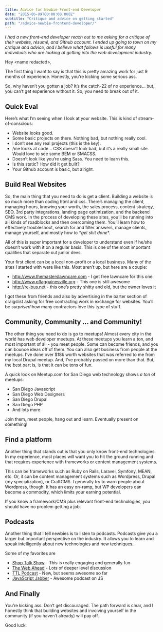 ```yaml
---
title: Advice for Newbie Front-end Developer
date: "2015-06-09T00:00:00.000Z"
subtitle: "Critique and advice on getting started"
path: "/advice-newbie-frontend-developer/"
---
```


*I had a new front-end developer reach out to me asking for a critique of their website, résumé, and Github account. I ended up going to town on my critique and advice, and I believe what follows is useful for many individuals who are looking at getting into the web development industry.*

Hey \<name redacted>,

The first thing I want to say is that this is pretty amazing work for just 9 months of experience. Honestly, you’re kicking some serious ass.

So, why haven’t you gotten a job? It’s the catch-22 of no experience… but, you can’t get experience without it. So, you need to break out of it.

## Quick Eval

Here’s what I’m seeing when I look at your website. This is kind of stream-of-conscious:

* Website looks good.
* Some basic projects on there. Nothing bad, but nothing really cool.
* I don’t see any real projects (this is the key).
* /me looks at code... CSS doesn’t look bad, but it’s a really small site. Would love to see some BEM or SMACSS.
* Doesn’t look like you’re using Sass. You need to learn this.
* Is this static? How did it get built?
* Your Github account is basic, but alright.

## Build Real Websites

So, the main thing that you need to do is get a client. Building a website is so much more than coding html and css. There’s managing the client, managing hours, knowing your worth, the sales process, content strategy, SEO, 3rd party integrations, landing page optimization, and the backend CMS work. In the process of developing these sites, you’ll be running into all kinds of roadblocks and then overcoming them. You’ll learn how to effectively troubleshoot, search for and filter answers, manage clients, manage yourself, and mostly how to \**get shit done**.

All of this is super important for a developer to understand even if he/she doesn’t work with it on a regular basis. This is one of the most important qualities that separate out junior devs.

Your first client can be a local non-profit or a local business. Many of the sites I started with were like this. Most aren’t up, but here are a couple:

* http://www.themasterslawncare.com - I get free lawncare for this one
* http://www.pflaggainesville.org - This one is still awesome
* http://re-bus.net - this one’s pretty shitty and old, but the owner loves it

I got these from friends and also by advertising in the barter section of craigslist asking for free contracting work in exchange for websites. You’ll be *surprised* how many contractors love this type of stuff.

## Community, Community ... and Community!

The other thing you need to do is go to meetups! Almost every city in the world has web developer meetups. At these meetups you learn a ton, and most important of all - you meet people. Some can become friends, and you can bounce ideas off of them. You can also get business from people at the meetups. I’ve done over $18k worth websites that was referred to me from my local Drupal meetup. And, I’ve probably passed on more than that. But, the best part is, is that it can be tons of fun.

A quick look on Meetup.com for San Diego web technology shows *a ton* of meetups:

* San Diego Javascript
* San Diego Web Designers
* San Diego Drupal
* San Diego PHP
* And lots more

Join them, meet people, hang out and learn. Eventually present on something!

## Find a platform

Another thing that stands out is that you only know front-end technologies. In my experience, most places will want you to hit the ground running and that requires experience with frameworks or content management systems.

This can be frameworks such as Ruby on Rails, Laravel, Symfony, MEAN, etc. Or, it can be content management systems such as Wordpress, Drupal (my specialization), or CraftCMS. I generally try to warn people about Wordpress, though. It has an easy on-ramp, but WP developers can become a commodity, which limits your earning potential.

If you know a framework/CMS plus relevant front-end technologies, you should have no problem getting a job.

## Podcasts

Another thing that I tell newbies is to listen to podcasts. Podcasts give you a larger but important perspective on the industry. It allows you to learn and speak intelligently about new technologies and new techniques.

Some of my favorites are

* [Shop Talk Show](http://shoptalkshow.com/) - This is really engaging and generally fun
* [The Web Ahead](http://thewebahead.net/) - Lots of deeper level discussion
* [TTL Podcast](http://ttlpodcast.com/) - New, but seems awesome so far
* [JavaScript Jabber](http://devchat.tv/js-jabber) - Awesome podcast on JS

## And Finally

You’re kicking ass. Don’t get discouraged. The path forward is clear, and I honestly think that building websites and involving yourself in the community (if you haven’t already) will pay off.

Good luck.